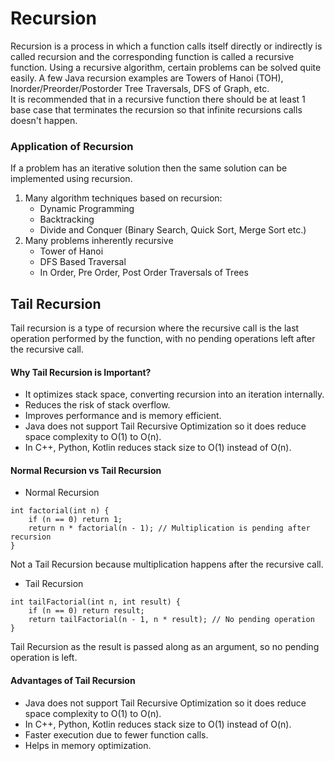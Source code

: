 # Recursion
Recursion is a process in which a function calls itself directly or indirectly is called recursion and the corresponding function is called a recursive function. Using a recursive algorithm, certain problems can be solved quite easily. A few Java recursion examples are Towers of Hanoi (TOH), Inorder/Preorder/Postorder Tree Traversals, DFS of Graph, etc.\
It is recommended that in a recursive function there should be at least 1 base case that terminates the recursion so that infinite recursions calls doesn't happen.

### Application of Recursion
If a problem has an iterative solution then the same solution can be implemented using recursion.
1. Many algorithm techniques based on recursion:
   * Dynamic Programming
   * Backtracking
   * Divide and Conquer (Binary Search, Quick Sort, Merge Sort etc.)
2. Many problems inherently recursive
   * Tower of Hanoi
   * DFS Based Traversal
   * In Order, Pre Order, Post Order Traversals of Trees


## Tail Recursion
Tail recursion is a type of recursion where the recursive call is the last operation performed by the function, with no pending operations left after the recursive call.

#### Why Tail Recursion is Important?
* It optimizes stack space, converting recursion into an iteration internally.
* Reduces the risk of stack overflow.
* Improves performance and is memory efficient.
* Java does not support Tail Recursive Optimization so it does reduce space complexity to O(1) to O(n).
* In C++, Python, Kotlin reduces stack size to O(1) instead of O(n).

#### Normal Recursion vs Tail Recursion
- Normal Recursion
```
int factorial(int n) {
    if (n == 0) return 1;
    return n * factorial(n - 1); // Multiplication is pending after recursion
}
```
Not a Tail Recursion because multiplication happens after the recursive call.
- Tail Recursion
```
int tailFactorial(int n, int result) {
    if (n == 0) return result;
    return tailFactorial(n - 1, n * result); // No pending operation
}
```
Tail Recursion as the result is passed along as an argument, so no pending operation is left.

#### Advantages of Tail Recursion
* Java does not support Tail Recursive Optimization so it does reduce space complexity to O(1) to O(n).
* In C++, Python, Kotlin reduces stack size to O(1) instead of O(n).
* Faster execution due to fewer function calls.
* Helps in memory optimization.
